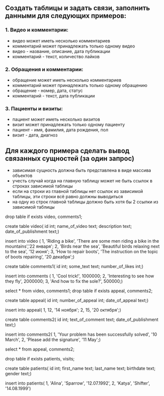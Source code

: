 ## Создать таблицы и задать связи, заполнить данными для следующих примеров:

### 1. Видео и комментарии:
- видео может иметь несколько комментариев
- комментарий может принадлежать только одному видео
- видео - название, описание, дата публикации
- комментарий - текст, количество лайков

### 2. Обращения и комментарии:
- обращение может иметь несколько комментариев
- комментарий может принадлежать только одному обращению
- обращение - номер, дата, статус
- комментарий - текст, дата публикации

### 3. Пациенты и визиты:
- пациент может иметь несколько визитов
- визит может принадлежать только одному пациенту
- пациент - имя, фамилия, дата рождения, пол
- визит - дата, диагноз

## Для каждого примера сделать вывод связанных сущностей (за один запрос)
- зависимая сущность должна быть представлена в виде массива объектов
- учесть случай когда на главную таблицу может не быть ссылок в строках зависимой таблицы
- если на строки из главной таблицы нет ссылок из зависимой таблицы, эти строки всё равно должны выводиться
- на одну из строк главной таблицы должно быть хотя бы 2 ссылки из зависимой таблицы

drop table if exists video, comments1;

create table video(
id int;
name_of_video text;
description text;
date_of_publishment text;)


insert into video (
1, 'Riding a bike', 'There are some men riding a bike in the mountains','22 января';
2, 'Birds near the sea', 'Beautiful birds relaxing next to the sea', '12 июня';
3, 'How to repair boots', 'The instruction on the topic of boots repairing', '20 декабря';)


create table comments1(
id int;
some_text text;
number_of_likes int;)


insert into comments (
1, 'Cool trick!', 1000000;
2, 'Interesting to see how they fly', 2000000;
3, 'And how to fix the sole?', 500000;)

select * from video, comments1;
drop table if exists appeal, comments2;


create table appeal(
id int;
number_of_appeal int;
date_of_appeal text;)

insert into appeal(
1, 12, '14 ноября';
2, 15, '20 октября';)

create table comments2(
id int;
text_of_comment text;
date_of_publishment text;)

insert into comments2(
1, 'Your problem has been successfully solved', '10 March',
2, 'Please add the signature', '11 May';)

select * from appeal, comments2;


drop table if exists patients, visits;

create table patients(
id int;
first_name text;
last_name text;
birthdate text;
gender text;)

insert into patients(
1, 'Alina', 'Sparrow', '12.07.1992',
2, 'Katya', 'Shifter', '14.08.1999')
